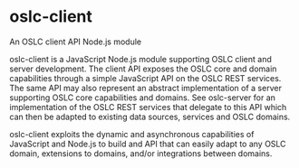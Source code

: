 # oslc-client
An OSLC client API Node.js module

oslc-client is a JavaScript Node.js module supporting OSLC client and server development. The client API exposes the OSLC core and domain capabilities through a simple JavaScript API on the OSLC REST services. The same API may also represent an abstract implementation of a server supporting OSLC core capabilities and domains. See oslc-server for an implementation of the OSLC REST services that delegate to this API which can then be adapted to existing data sources, services and OSLC domains.

oslc-client exploits the dynamic and asynchronous capabilities of JavaScript and Node.js to build and API that can easily adapt to any OSLC domain, extensions to domains, and/or integrations between domains. 
